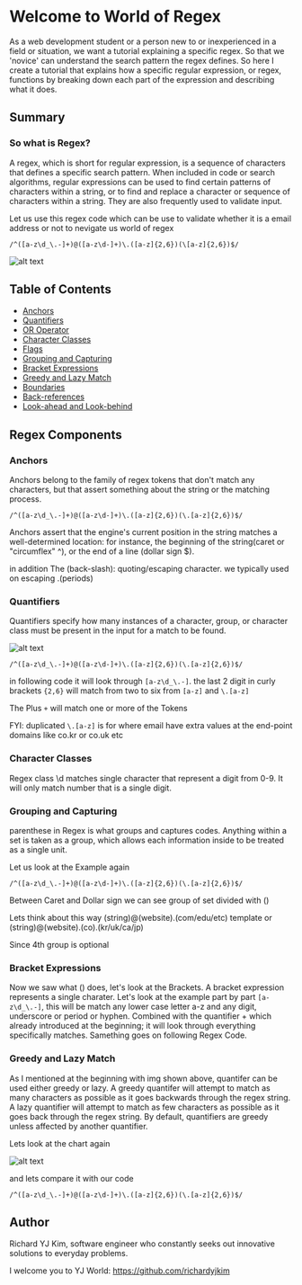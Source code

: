 # Welcome to World of Regex

As a web development student or a person new to or inexperienced in a field or situation, we want a tutorial explaining a specific regex.
So that we 'novice' can understand the search pattern the regex defines.
So here I create a tutorial that explains how a specific regular expression, or regex, functions by breaking down each part of the expression and describing what it does.

## Summary

### So what is Regex? 

A regex, which is short for regular expression, is a sequence of characters that defines a specific search pattern. When included in code or search algorithms, regular expressions can be used to find certain patterns of characters within a string, or to find and replace a character or sequence of characters within a string. They are also frequently used to validate input.

Let us use this regex code which can be use to validate whether it is a email address or not to nevigate us world of regex

`/^([a-z\d_\.-]+)@([a-z\d-]+)\.([a-z]{2,6})(\[a-z]{2,6})$/`


![alt text](../Assets/screenshot/ss2.png)

## Table of Contents

- [Anchors](#anchors)
- [Quantifiers](#quantifiers)
- [OR Operator](#or-operator)
- [Character Classes](#character-classes)
- [Flags](#flags)
- [Grouping and Capturing](#grouping-and-capturing)
- [Bracket Expressions](#bracket-expressions)
- [Greedy and Lazy Match](#greedy-and-lazy-match)
- [Boundaries](#boundaries)
- [Back-references](#back-references)
- [Look-ahead and Look-behind](#look-ahead-and-look-behind)

## Regex Components

### Anchors
Anchors belong to the family of regex tokens that don't match any characters, but that assert something about the string or the matching process. 

`/^([a-z\d_\.-]+)@([a-z\d-]+)\.([a-z]{2,6})(\.[a-z]{2,6})$/`

Anchors assert that the engine's current position in the string matches a well-determined location: for instance, the beginning of the string(caret or "circumflex" ^), or the end of a line (dollar sign $).

in addition The \(back-slash): quoting/escaping character. we typically used on escaping .(periods)

### Quantifiers
Quantifiers specify how many instances of a character, group, or character class must be present in the input for a match to be found.

![alt text](../Assets/screenshot/ss1.png)

`/^([a-z\d_\.-]+)@([a-z\d-]+)\.([a-z]{2,6})(\.[a-z]{2,6})$/`

in following code it will look through `[a-z\d_\.-]`. the last 2 digit in curly brackets `{2,6}` will match from two to six from `[a-z]` and `\.[a-z]`

The Plus `+` will match one or more of the Tokens

FYI: duplicated `\.[a-z]` is for where email have extra values at the end-point domains like co.kr or co.uk etc

### Character Classes

Regex class \d matches single character that represent a digit from 0-9. It will only match number that is a single digit.

### Grouping and Capturing

parenthese in Regex is what groups and captures codes.
Anything within a set is taken as a group, which allows each information inside to be treated as a single unit.

Let us look at the Example again

`/^([a-z\d_\.-]+)@([a-z\d-]+)\.([a-z]{2,6})(\.[a-z]{2,6})$/`

Between Caret and Dollar sign we can see group of set divided with ()

Lets think about this way (string)@(website).(com/edu/etc) template or (string)@(website).(co).(kr/uk/ca/jp)

Since 4th group is optional

### Bracket Expressions

Now we saw what () does, let's look at the Brackets.
A bracket expression represents a single charater. 
Let's look at the example part by part `[a-z\d_\.-]`, this will be match any lower case letter a-z and any digit, underscore or period or hyphen. Combined with the quantifier + which already introduced at the beginning; it will look through everything specifically matches.
Samething goes on following Regex Code.

### Greedy and Lazy Match

As I mentioned at the beginning with img shown above, quantifer can be used either greedy or lazy. A greedy quantifer will attempt to match as many characters as possible as it goes backwards through the regex string. A lazy quantifier will attempt to match as few characters as possible as it goes back through the regex string. By default, quantifiers are greedy unless affected by another quantifier.

Lets look at the chart again 

![alt text](../Assets/screenshot/ss1.png)

and lets compare it with our code

`/^([a-z\d_\.-]+)@([a-z\d-]+)\.([a-z]{2,6})(\.[a-z]{2,6})$/`


## Author

Richard YJ Kim, software engineer who constantly seeks out innovative solutions to everyday problems.

I welcome you to YJ World: https://github.com/richardyjkim